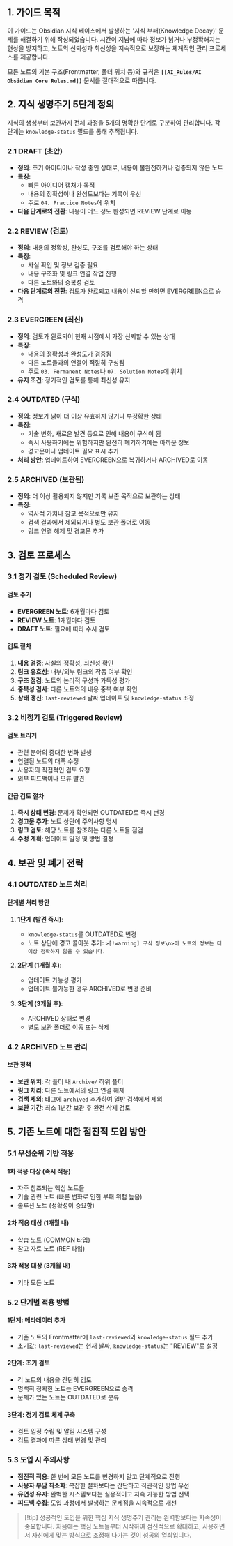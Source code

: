 ## 1. 가이드 목적

이 가이드는 Obsidian 지식 베이스에서 발생하는 '지식 부패(Knowledge Decay)' 문제를 해결하기 위해 작성되었습니다. 시간이 지남에 따라 정보가 낡거나 부정확해지는 현상을 방지하고, 노트의 신뢰성과 최신성을 지속적으로 보장하는 체계적인 관리 프로세스를 제공합니다.

모든 노트의 기본 구조(Frontmatter, 폴더 위치 등)와 규칙은 **`[[AI_Rules/AI Obsidian Core Rules.md]]`** 문서를 절대적으로 따릅니다.

## 2. 지식 생명주기 5단계 정의

지식의 생성부터 보관까지 전체 과정을 5개의 명확한 단계로 구분하여 관리합니다. 각 단계는 `knowledge-status` 필드를 통해 추적됩니다.

### 2.1 DRAFT (초안)

- **정의**: 초기 아이디어나 작성 중인 상태로, 내용이 불완전하거나 검증되지 않은 노트
- **특징**: 
  - 빠른 아이디어 캡처가 목적
  - 내용의 정확성이나 완성도보다는 기록이 우선
  - 주로 `04. Practice Notes`에 위치
- **다음 단계로의 전환**: 내용이 어느 정도 완성되면 REVIEW 단계로 이동

### 2.2 REVIEW (검토)

- **정의**: 내용의 정확성, 완성도, 구조를 검토해야 하는 상태
- **특징**:
  - 사실 확인 및 정보 검증 필요
  - 내용 구조화 및 링크 연결 작업 진행
  - 다른 노트와의 중복성 검토
- **다음 단계로의 전환**: 검토가 완료되고 내용이 신뢰할 만하면 EVERGREEN으로 승격

### 2.3 EVERGREEN (최신)

- **정의**: 검토가 완료되어 현재 시점에서 가장 신뢰할 수 있는 상태
- **특징**:
  - 내용의 정확성과 완성도가 검증됨
  - 다른 노트들과의 연결이 적절히 구성됨
  - 주로 `03. Permanent Notes`나 `07. Solution Notes`에 위치
- **유지 조건**: 정기적인 검토를 통해 최신성 유지

### 2.4 OUTDATED (구식)

- **정의**: 정보가 낡아 더 이상 유효하지 않거나 부정확한 상태
- **특징**:
  - 기술 변화, 새로운 발견 등으로 인해 내용이 구식이 됨
  - 즉시 사용하기에는 위험하지만 완전히 폐기하기에는 아까운 정보
  - 경고문이나 업데이트 필요 표시 추가
- **처리 방안**: 업데이트하여 EVERGREEN으로 복귀하거나 ARCHIVED로 이동

### 2.5 ARCHIVED (보관됨)

- **정의**: 더 이상 활용되지 않지만 기록 보존 목적으로 보관하는 상태
- **특징**:
  - 역사적 가치나 참고 목적으로만 유지
  - 검색 결과에서 제외되거나 별도 보관 폴더로 이동
  - 링크 연결 해제 및 경고문 추가

## 3. 검토 프로세스

### 3.1 정기 검토 (Scheduled Review)

#### 검토 주기
- **EVERGREEN 노트**: 6개월마다 검토
- **REVIEW 노트**: 1개월마다 검토
- **DRAFT 노트**: 필요에 따라 수시 검토

#### 검토 절차
1. **내용 검증**: 사실의 정확성, 최신성 확인
2. **링크 유효성**: 내부/외부 링크의 작동 여부 확인
3. **구조 점검**: 노트의 논리적 구성과 가독성 평가
4. **중복성 검사**: 다른 노트와의 내용 중복 여부 확인
5. **상태 갱신**: `last-reviewed` 날짜 업데이트 및 `knowledge-status` 조정

### 3.2 비정기 검토 (Triggered Review)

#### 검토 트리거
- 관련 분야의 중대한 변화 발생
- 연결된 노트의 대폭 수정
- 사용자의 직접적인 검토 요청
- 외부 피드백이나 오류 발견

#### 긴급 검토 절차
1. **즉시 상태 변경**: 문제가 확인되면 OUTDATED로 즉시 변경
2. **경고문 추가**: 노트 상단에 주의사항 명시
3. **링크 검토**: 해당 노트를 참조하는 다른 노트들 점검
4. **수정 계획**: 업데이트 일정 및 방법 결정

## 4. 보관 및 폐기 전략

### 4.1 OUTDATED 노트 처리

#### 단계별 처리 방안
1. **1단계 (발견 즉시)**: 
   - `knowledge-status`를 OUTDATED로 변경
   - 노트 상단에 경고 콜아웃 추가: `>[!warning] 구식 정보\n>이 노트의 정보는 더 이상 정확하지 않을 수 있습니다.`

2. **2단계 (1개월 후)**:
   - 업데이트 가능성 평가
   - 업데이트 불가능한 경우 ARCHIVED로 변경 준비

3. **3단계 (3개월 후)**:
   - ARCHIVED 상태로 변경
   - 별도 보관 폴더로 이동 또는 삭제

### 4.2 ARCHIVED 노트 관리

#### 보관 정책
- **보관 위치**: 각 폴더 내 `Archive/` 하위 폴더
- **링크 처리**: 다른 노트에서의 링크 연결 해제
- **검색 제외**: 태그에 `archived` 추가하여 일반 검색에서 제외
- **보관 기간**: 최소 1년간 보관 후 완전 삭제 검토

## 5. 기존 노트에 대한 점진적 도입 방안

### 5.1 우선순위 기반 적용

#### 1차 적용 대상 (즉시 적용)
- 자주 참조되는 핵심 노트들
- 기술 관련 노트 (빠른 변화로 인한 부패 위험 높음)
- 솔루션 노트 (정확성이 중요함)

#### 2차 적용 대상 (1개월 내)
- 학습 노트 (COMMON 타입)
- 참고 자료 노트 (REF 타입)

#### 3차 적용 대상 (3개월 내)
- 기타 모든 노트

### 5.2 단계별 적용 방법

#### 1단계: 메타데이터 추가
- 기존 노트의 Frontmatter에 `last-reviewed`와 `knowledge-status` 필드 추가
- 초기값: `last-reviewed`는 현재 날짜, `knowledge-status`는 "REVIEW"로 설정

#### 2단계: 초기 검토
- 각 노트의 내용을 간단히 검토
- 명백히 정확한 노트는 EVERGREEN으로 승격
- 문제가 있는 노트는 OUTDATED로 분류

#### 3단계: 정기 검토 체계 구축
- 검토 일정 수립 및 알림 시스템 구성
- 검토 결과에 따른 상태 변경 및 관리

### 5.3 도입 시 주의사항

- **점진적 적용**: 한 번에 모든 노트를 변경하지 말고 단계적으로 진행
- **사용자 부담 최소화**: 복잡한 절차보다는 간단하고 직관적인 방법 우선
- **유연성 유지**: 완벽한 시스템보다는 실용적이고 지속 가능한 방법 선택
- **피드백 수집**: 도입 과정에서 발생하는 문제점을 지속적으로 개선

>[!tip] 성공적인 도입을 위한 핵심
>지식 생명주기 관리는 완벽함보다는 지속성이 중요합니다. 처음에는 핵심 노트들부터 시작하여 점진적으로 확대하고, 사용하면서 자신에게 맞는 방식으로 조정해 나가는 것이 성공의 열쇠입니다. 